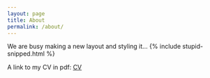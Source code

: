 ```yaml
---
layout: page
title: About
permalink: /about/
---
```


We are busy making a new layout and styling it...
{% include stupid-snipped.html %}

A link to my CV in pdf: <a href="https://grfreche.github.io/pdfs/Resume_2019.pdf" class="image fit">CV</a>


